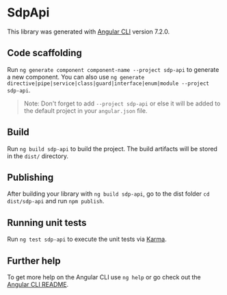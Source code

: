 # SdpApi

This library was generated with [Angular CLI](https://github.com/angular/angular-cli) version 7.2.0.

## Code scaffolding

Run `ng generate component component-name --project sdp-api` to generate a new component. You can also use `ng generate directive|pipe|service|class|guard|interface|enum|module --project sdp-api`.
> Note: Don't forget to add `--project sdp-api` or else it will be added to the default project in your `angular.json` file. 

## Build

Run `ng build sdp-api` to build the project. The build artifacts will be stored in the `dist/` directory.

## Publishing

After building your library with `ng build sdp-api`, go to the dist folder `cd dist/sdp-api` and run `npm publish`.

## Running unit tests

Run `ng test sdp-api` to execute the unit tests via [Karma](https://karma-runner.github.io).

## Further help

To get more help on the Angular CLI use `ng help` or go check out the [Angular CLI README](https://github.com/angular/angular-cli/blob/master/README.md).
